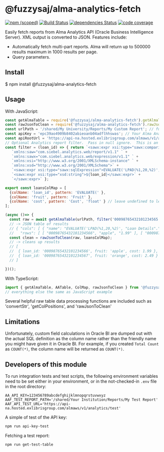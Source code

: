 # @fuzzysaj/alma-analytics-fetch

[![npm (scoped)](https://img.shields.io/npm/v/@fuzzysaj/alma-analytics-fetch.svg)](https://www.npmjs.com/package/@fuzzysaj/alma-analytics-fetch) [![Build Status](https://travis-ci.org/fuzzysaj/alma-analytics-fetch.svg?branch=master)](https://travis-ci.org/fuzzysaj/alma-analytics-fetch) [![dependencies Status](https://david-dm.org/fuzzysaj/alma-analytics-fetch/status.svg)](https://david-dm.org/fuzzysaj/alma-analytics-fetch) [![code coverage]( https://img.shields.io/codecov/c/github/fuzzysaj/alma-analytics-fetch.svg)](https://codecov.io/gh/fuzzysaj/alma-analytics-fetch)

Easily fetch reports from Alma Analytics API (Oracle Business Intelligence Server).  XML output is converted to JSON.  Features include:
* Automatically fetch multi-part reports.  Alma will return up to 500000 results maximum in 1000 results per page.
* Query parameters.

## Install

$ npm install @fuzzysaj/alma-analytics-fetch

## Usage

With JavaScript:

```js
const getAlmaTable = require('@fuzzysaj/alma-analytics-fetch').getAlmaTable;
const rawJsonToClean = require('@fuzzysaj/alma-analytics-fetch').rawJsonToClean;
const urlPath = '/shared/My University/Reports/My Custom Report'; // full path in unencoded form (program automatically does URL encoding).
const apiKey = 'epc39ao4909b8402abieoanb04adflhhswas'; // Your Alma Analytics api keyj
const apiRootUrl = 'https://api-na.hosted.exlibrisgroup.com/almaws/v1/analytics'; // API URL. Change na to eu for Europe
// Optional Analytics report filter.  Pass in null ignore.  This is an example for passing an a loan id
const filter = (loan_id) => { return `<sawx:expr xsi:type="sawx:comparison" op="greater" ` +
   `xmlns:saw="com.siebel.analytics.web/report/v1.1" ` +
   `xmlns:sawx="com.siebel.analytics.web/expression/v1.1" ` +
   `xmlns:xsi="http://www.w3.org/2001/XMLSchema-instance" ` +
   `xmlns:xsd="http://www.w3.org/2001/XMLSchema">` +
   `<sawx:expr xsi:type="sawx:sqlExpression">EVALUATE('LPAD(%1,20,%2)', "Loan Details"."Item Loan Id", '0')</sawx:expr>` +
   `<sawx:expr xsi:type="xsd:string">${loan_id}</sawx:expr>` +
   `</sawx:expr>` };

export const loansColMap = [
  {colName: 'loan_id', pattern: 'EVALUATE(' },
  {colName: 'fruit', pattern: 'Fruit' },
  {colName: 'cost', pattern: 'Cost', 'float' } // leave undefined to leave as string, else 'int', 'float', or 'boolean'
];

(async ()=> {
  const raw = await getAlmaTable(urlPath, filter('00098765432101234565'), apiKey, apiRootUrl);
  // -> JSON table of results
  // { "cols": [ { "name": "EVALUATE('LPAD(%1,20,%2)', "Loan Details"."Item Loan Id", "type": "varchar"" }, { "name": "Fruit", "type": "varchar" }, { "name": "Cost", "type": "double" } ]
  //   "rows": [ [ "00098765432101234566", "apple", "1.99" ], [ "00098765432101234567", "orange", "2.49" ], [ "banana", "0.59" ] ] }
  const clean = rawJsonToClean(raw, loansColMap);
  // -> cleans up results
  // [
  //  { loan_id: '00098765432101234566', fruit: 'apple', cost: 1.99 },
  //  { loan_id: '00098765432101234567', fruit: 'orange', cost: 2.49 }
  // ]

})();
```

With TypeScript:

```ts
import { getAlmaTable, AATable, ColMap, rawJsonToClean } from '@fuzzysaj/alma-analytics-fetch'
// everything else the same as JavaScript example
```

Several helpful raw table data processing functions are included such as 'convertStr', 'getColPositions',
and 'rawJsonToClean'

## Limitations

Unfortunately, custom field calculations in Oracle BI are dumped out with the actual SQL definition
as the column name rather than the friendly name you might have given it in Oracle BI.  For
example, if you created `Total Count` as `COUNT(*)`, the column name will be returned as `COUNT(*)`.

## Developers of this module

To run integration tests and test scripts, the following environment variables
need to be set either in your environment, or in the not-checked-in `.env` file
in the root directory:

```
AA_API_KEY=123456789abcdefghijklmnopqrstuvwxyz
AAF_TEST_REPORT_PATH='/shared/Your Institution/Reports/My Test Report'
AAF_API_TEST_URL='https://api-na.hosted.exlibrisgroup.com/almaws/v1/analytics/test'
```

A simple of test of the API key:
```bash
npm run api-key-test
```

Fetching a test report:
```bash
npm run get-test-table
```
